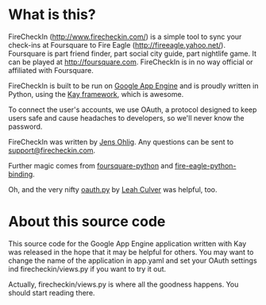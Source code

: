 What is this?
=============

FireCheckIn (http://www.firecheckin.com/) is a simple tool to sync your check-ins at Foursquare to Fire Eagle (http://fireeagle.yahoo.net/). Foursquare is part friend finder, part social city guide, part nightlife game. It can be played at http://foursquare.com. FireCheckIn is in no way official or affiliated with Foursquare.

FireCheckIn is built to be run on <a href="http://appengine.google.com/">Google App Engine</a> and is proudly written in Python, using the <a href="http://code.google.com/p/kay-framework/">Kay framework</a>, which is awesome.

To connect the user's accounts, we use OAuth, a protocol designed to keep users safe and cause headaches to developers, so we'll never know the password.

FireCheckIn was written by <a href="http://www.johl.io/">Jens Ohlig</a>.
Any questions can be sent to <a href="mailto:support@firecheckin.com">support@firecheckin.com</a>.

Further magic comes from <a href="http://github.com/wiseman/foursquare-python">foursquare-python</a> and <a href="http://github.com/SteveMarshall/fire-eagle-python-binding">fire-eagle-python-binding</a>.

Oh, and the very nifty <a href="http://oauth.googlecode.com/svn/code/python/oauth/oauth.py">oauth.py</a> by <a href="http://leahculver.com/">Leah Culver</a> was helpful, too.

About this source code
======================

This source code for the Google App Engine application written with Kay was released in the hope that it may be helpful for others. You may want to change the name of the application in app.yaml and set your OAuth settings ind firecheckin/views.py if you want to try it out.

Actually, firecheckin/views.py is where all the goodness happens. You should start reading there.
